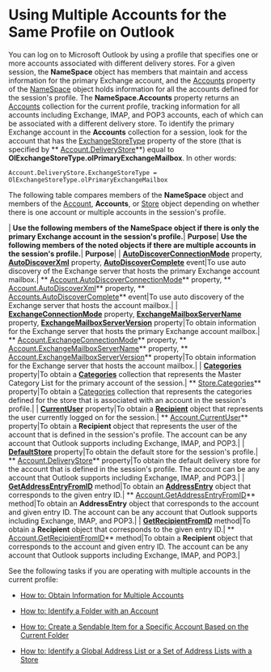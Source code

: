 
# Using Multiple Accounts for the Same Profile on Outlook

You can log on to Microsoft Outlook by using a profile that specifies one or more accounts associated with different delivery stores. For a given session, the  **NameSpace** object has members that maintain and access information for the primary Exchange account, and the [Accounts](80e969ea-d2cc-966d-5fe4-68d59951b5c9.md) property of the [NameSpace](f0dcaa19-07f5-5d42-a3bf-2e42b7885644.md) object holds information for all the accounts defined for the session's profile. The **NameSpace.Accounts** property returns an [Accounts](2510b7d7-5062-8ea3-dda4-b544d2882a2b.md) collection for the current profile, tracking information for all accounts including Exchange, IMAP, and POP3 accounts, each of which can be associated with a different delivery store. To identify the primary Exchange account in the **Accounts** collection for a session, look for the account that has the [ExchangeStoreType](ca6002bd-444d-a111-adca-6f8fafc37ea1.md) property of the store (that is specified by ** [Account.DeliveryStore](181d52ff-7c48-af7b-dbec-3562f1c8801b.md)**) equal to  **OlExchangeStoreType.olPrimaryExchangeMailbox**. In other words:


```
Account.DeliveryStore.ExchangeStoreType = OlExchangeStoreType.olPrimaryExchangeMailbox
```


The following table compares members of the  **NameSpace** object and members of the [Account](f624438c-4e45-2822-18b6-bfe8074a33c0.md),  **Accounts**, or  [Store](1eb22fe9-8849-7476-5388-2515b48591b9.md) object depending on whether there is one account or multiple accounts in the session's profile.



| **Use the following members of the NameSpace object if there is only the primary Exchange account in the session's profile.**| **Purpose**| **Use the following members of the noted objects if there are multiple accounts in the session's profile.**| **Purpose**|
| **[AutoDiscoverConnectionMode](a73a71ca-0f40-3c7e-bb89-9d6a45775c6f.md)** property, **[AutoDiscoverXml](34834000-1f53-2bfb-7546-886c6e2716fd.md)** property, **[AutoDiscoverComplete](b7cac212-4d38-660e-0caf-48f97035f14a.md)** event|To use auto discovery of the Exchange server that hosts the primary Exchange account mailbox.| ** [Account.AutoDiscoverConnectionMode](d9089143-caff-6e08-cc7d-f8659384d36e.md)** property, ** [Account.AutoDiscoverXml](201c5aba-5cff-0934-a750-b4ac0cb30860.md)** property, ** [Accounts.AutoDiscoverComplete](86738163-4fb3-b2f5-40bd-4704081d4564.md)** event|To use auto discovery of the Exchange server that hosts the account mailbox.|
| **[ExchangeConnectionMode](4b9f7917-5340-cf72-d690-ac5a7b8d4792.md)** property, **[ExchangeMailboxServerName](027d8d2d-612d-8eda-a6af-aa8dd371013e.md)** property, **[ExchangeMailboxServerVersion](01e83a30-f574-1ff6-34de-85c14ecc09c1.md)** property|To obtain information for the Exchange server that hosts the primary Exchange account mailbox.| ** [Account.ExchangeConnectionMode](40fee809-48ab-5788-819a-c61b6eb782a5.md)** property, ** [Account.ExchangeMailboxServerName](f75354c9-3374-140f-63a6-ca04ce6101cb.md)** property, ** [Account.ExchangeMailboxServerVersion](5bfd2c63-5a87-9225-a9a8-1771fc480f21.md)** property|To obtain information for the Exchange server that hosts the account mailbox.|
| **[Categories](3963afca-3a7e-38d7-1347-7e1467be3a10.md)** property|To obtain a  **[Categories](319efa26-269d-9f2f-c8ec-33082e80a9e2.md)** collection that represents the Master Category List for the primary account of the session.| ** [Store.Categories](597678d0-51f6-45d7-a98a-063344bbcff7.md)** property|To obtain a  [Categories](319efa26-269d-9f2f-c8ec-33082e80a9e2.md) collection that represents the categories defined for the store that is associated with an account in the session's profile.|
| **[CurrentUser](d6884fcf-c1de-23f4-8d91-02c8f9fd5253.md)** property|To obtain a  **[Recipient](8cee4d79-ec55-52a4-710b-6456944ca86d.md)** object that represents the user currently logged on for the session.| ** [Account.CurrentUser](e17ab6a9-344e-b3bf-543c-07590c406a2b.md)** property|To obtain a  **Recipient** object that represents the user of the account that is defined in the session's profile. The account can be any account that Outlook supports including Exchange, IMAP, and POP3.|
| **[DefaultStore](4080e227-bd76-3168-7bc7-93fe04023a3b.md)** property|To obtain the default store for the session's profile.| ** [Account.DeliveryStore](181d52ff-7c48-af7b-dbec-3562f1c8801b.md)** property|To obtain the default delivery store for the account that is defined in the session's profile. The account can be any account that Outlook supports including Exchange, IMAP, and POP3.|
| **[GetAddressEntryFromID](04e9d2c5-231d-35c8-eafa-0e58fbd7a2a1.md)** method|To obtain an  **[AddressEntry](d4a0a85e-8bab-bc56-57bc-d70c3c570c8e.md)** object that corresponds to the given entry ID.| ** [Account.GetAddressEntryFromID](5aa9c67e-579f-5519-ed38-c80009cf506b.md)** method|To obtain an  **AddressEntry** object that corresponds to the account and given entry ID. The account can be any account that Outlook supports including Exchange, IMAP, and POP3.|
| **[GetRecipientFromID](8475e869-ce1f-cd10-0c02-79a6dd5f9a8e.md)** method|To obtain a  **Recipient** object that corresponds to the given entry ID.| ** [Account.GetRecipientFromID](7b97ce67-6015-ece6-de1b-6d4226be83aa.md)** method|To obtain a  **Recipient** object that corresponds to the account and given entry ID. The account can be any account that Outlook supports including Exchange, IMAP, and POP3.|

See the following tasks if you are operating with multiple accounts in the current profile:

-  [How to: Obtain Information for Multiple Accounts](af587ee2-429a-252f-ecb6-2f058b9a37a8.md)
    
-  [How to: Identify a Folder with an Account](64dfbe81-933a-0929-e18c-a927156e50d4.md)
    
-  [How to: Create a Sendable Item for a Specific Account Based on the Current Folder](758e2e9c-3633-2e77-b9e0-14bb8078cf0b.md)
    
-  [How to: Identify a Global Address List or a Set of Address Lists with a Store](2cca6dc2-883d-b8cf-cd60-98614d2fb673.md)
    
